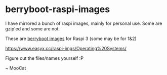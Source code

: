# berryboot-raspi-images

I have mirrored a bunch of raspi images, mainly for personal use. Some are gzip'ed and some are not.

These are [berryboot images](https://berryterminal.com/doku.php/berryboot) for Raspi 3 (some may be for 1&2)

https://www.easyx.cc/raspi-imgs/Operating%20Systems/

Figure out the files/names yourself :P

 ~ MooCat
